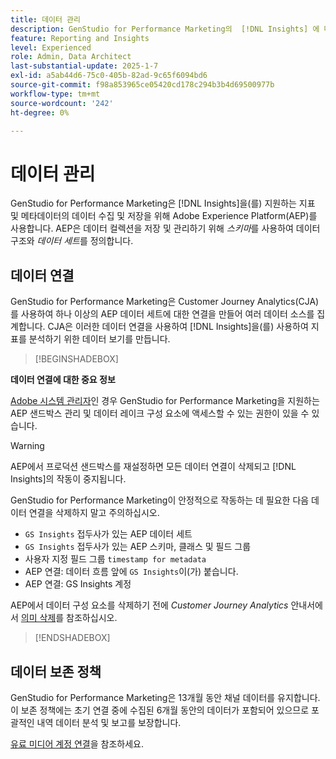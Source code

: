 ```yaml
---
title: 데이터 관리
description: GenStudio for Performance Marketing의  [!DNL Insights] 에 대한 데이터 수집 및 저장에 대해 알아봅니다.
feature: Reporting and Insights
level: Experienced
role: Admin, Data Architect
last-substantial-update: 2025-1-7
exl-id: a5ab44d6-75c0-405b-82ad-9c65f6094bd6
source-git-commit: f98a853965ce05420cd178c294b3b4d69500977b
workflow-type: tm+mt
source-wordcount: '242'
ht-degree: 0%

---
```


# 데이터 관리

GenStudio for Performance Marketing은 [!DNL Insights]을(를) 지원하는 지표 및 메타데이터의 데이터 수집 및 저장을 위해 Adobe Experience Platform(AEP)를 사용합니다. AEP은 데이터 컬렉션을 저장 및 관리하기 위해 _스키마_&#x200B;를 사용하여 데이터 구조와 _데이터 세트_&#x200B;를 정의합니다.

## 데이터 연결

GenStudio for Performance Marketing은 Customer Journey Analytics(CJA)를 사용하여 하나 이상의 AEP 데이터 세트에 대한 연결을 만들어 여러 데이터 소스를 집계합니다. CJA은 이러한 데이터 연결을 사용하여 [!DNL Insights]을(를) 사용하여 지표를 분석하기 위한 데이터 보기를 만듭니다.

>[!BEGINSHADEBOX]

**데이터 연결에 대한 중요 정보**

[Adobe 시스템 관리자](/help/user-guide/user-roles.md#adobe-system-administrator-vs-genstudio-system-manager)인 경우 GenStudio for Performance Marketing을 지원하는 AEP 샌드박스 관리 및 데이터 레이크 구성 요소에 액세스할 수 있는 권한이 있을 수 있습니다.

>[!WARNING]
>
>AEP에서 프로덕션 샌드박스를 재설정하면 모든 데이터 연결이 삭제되고 [!DNL Insights]의 작동이 중지됩니다.

GenStudio for Performance Marketing이 안정적으로 작동하는 데 필요한 다음 데이터 연결을 삭제하지 말고 주의하십시오.

- `GS Insights` 접두사가 있는 AEP 데이터 세트
- `GS Insights` 접두사가 있는 AEP 스키마, 클래스 및 필드 그룹
- 사용자 지정 필드 그룹 `timestamp for metadata`
- AEP 연결: 데이터 흐름 앞에 `GS Insights`이(가) 붙습니다.
- AEP 연결: GS Insights 계정

AEP에서 데이터 구성 요소를 삭제하기 전에 _Customer Journey Analytics_ 안내서에서 [의미 삭제](https://experienceleague.adobe.com/ko/docs/analytics-platform/using/technotes/deletion)를 참조하십시오.

>[!ENDSHADEBOX]

## 데이터 보존 정책

GenStudio for Performance Marketing은 13개월 동안 채널 데이터를 유지합니다. 이 보존 정책에는 초기 연결 중에 수집된 6개월 동안의 데이터가 포함되어 있으므로 포괄적인 내역 데이터 분석 및 보고를 보장합니다.

[유료 미디어 계정 연결](/help/user-guide/connectors/connect-channel.md)을 참조하세요.
